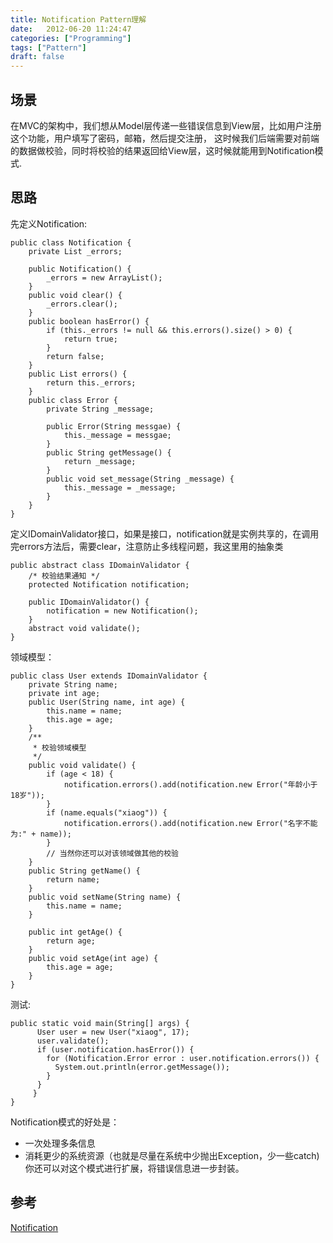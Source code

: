 ```yaml
---
title: Notification Pattern理解
date:   2012-06-20 11:24:47
categories: ["Programming"]
tags: ["Pattern"]
draft: false
---
```


## 场景

在MVC的架构中，我们想从Model层传递一些错误信息到View层，比如用户注册这个功能，用户填写了密码，邮箱，然后提交注册，
这时候我们后端需要对前端的数据做校验，同时将校验的结果返回给View层，这时候就能用到Notification模式.

## 思路

先定义Notification:

```
public class Notification {
    private List _errors;

    public Notification() {
        _errors = new ArrayList();
    }
    public void clear() {
        _errors.clear();
    }
    public boolean hasError() {
        if (this._errors != null && this.errors().size() > 0) {
            return true;
        }
        return false;
    }
    public List errors() {
        return this._errors;
    }
    public class Error {
        private String _message;

        public Error(String messgae) {
            this._message = messgae;
        }
        public String getMessage() {
            return _message;
        }
        public void set_message(String _message) {
            this._message = _message;
        }
    }
}
```

定义IDomainValidator接口，如果是接口，notification就是实例共享的，在调用完errors方法后，需要clear，注意防止多线程问题，我这里用的抽象类 

```
public abstract class IDomainValidator {
    /* 校验结果通知 */
    protected Notification notification;

    public IDomainValidator() {
        notification = new Notification();
    }
    abstract void validate();
}
```

领域模型：

```
public class User extends IDomainValidator {
    private String name;
    private int age;
    public User(String name, int age) {
        this.name = name;
        this.age = age;
    }
    /**
     * 校验领域模型
     */
    public void validate() {
        if (age < 18) {
            notification.errors().add(notification.new Error("年龄小于18岁"));
        }
        if (name.equals("xiaog")) {
            notification.errors().add(notification.new Error("名字不能为:" + name));
        }
        // 当然你还可以对该领域做其他的校验
    }
    public String getName() {
        return name;
    }
    public void setName(String name) {
        this.name = name;
    }

    public int getAge() {
        return age;
    }
    public void setAge(int age) {
        this.age = age;
    }
}
```

测试: 

```
public static void main(String[] args) {
      User user = new User("xiaog", 17);
      user.validate();
      if (user.notification.hasError()) {
        for (Notification.Error error : user.notification.errors()) {
          System.out.println(error.getMessage());
        }
      }
     }
}
```

Notification模式的好处是： 

- 一次处理多条信息 
- 消耗更少的系统资源（也就是尽量在系统中少抛出Exception，少一些catch) 你还可以对这个模式进行扩展，将错误信息进一步封装。

## 参考

[Notification](http://martinfowler.com/eaaDev/Notification.html) 
